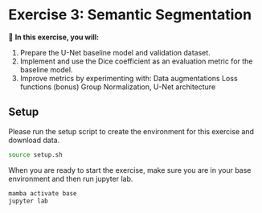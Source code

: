 # Exercise 3: Semantic Segmentation

:memo: **In this exercise, you will:**
1. Prepare the U-Net baseline model and validation dataset.
2. Implement and use the Dice coefficient as an evaluation metric for the baseline model.
3. Improve metrics by experimenting with:
    Data augmentations
    Loss functions
    (bonus) Group Normalization, U-Net architecture

## Setup

Please run the setup script to create the environment for this exercise and download data.

```bash
source setup.sh
```

When you are ready to start the exercise, make sure you are in your base environment and then run jupyter lab.
```bash
mamba activate base
jupyter lab
```
